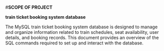 #**SCOPE OF PROJECT**

**train ticket booking system database**

The MySQL train ticket booking system database is designed to manage and organize information related to train schedules, seat availability, user details, and booking records. This document provides an overview of the SQL commands required to set up and interact with the database.
